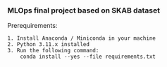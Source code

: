 ### MLOps final project based on SKAB dataset

Prerequirements:
```
1. Install Anaconda / Miniconda in your machine
2. Python 3.11.x installed
3. Run the following command:
    conda install --yes --file requirements.txt
```